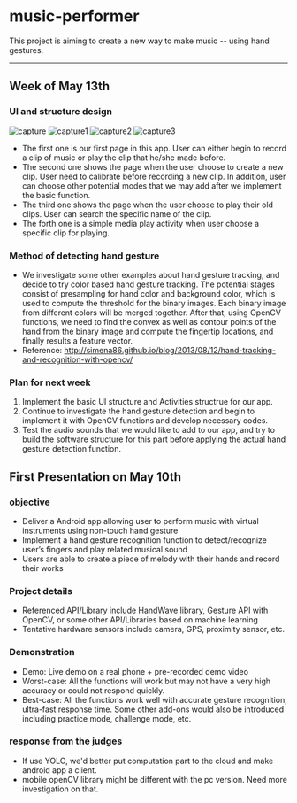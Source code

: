 # music-performer

This project is aiming to create a new way to make music -- using hand gestures.

---
## Week of May 13th

### UI and structure design
![capture](https://user-images.githubusercontent.com/34120533/40213368-f5877718-5a09-11e8-98e7-d9c921d11d3d.JPG)
![capture1](https://user-images.githubusercontent.com/34120533/40213403-2535ac64-5a0a-11e8-8528-f8152190d992.JPG)
![capture2](https://user-images.githubusercontent.com/34120533/40213412-30681fae-5a0a-11e8-9316-2d5bebae6f0a.JPG)
![capture3](https://user-images.githubusercontent.com/34120533/40213418-38153890-5a0a-11e8-9e25-f7e61b50e134.JPG)
- The first one is our first page in this app. User can either begin to record a clip of music or play the clip that he/she made before.
- The second one shows the page when the user choose to create a new clip. User need to calibrate before recording a new clip. In addition, user can choose other potential modes that we may add after we implement the basic function.
- The third one shows the page when the user choose to play their old clips. User can search the specific name of the clip.
- The forth one is a simple media play activity when user choose a specific clip for playing.

### Method of detecting hand gesture
- We investigate some other examples about hand gesture tracking, and decide to try color based hand gesture tracking. The potential stages consist of presampling for hand color and background color, which is used to compute the threshold for the binary images. Each binary image from different colors will be merged together. After that, using OpenCV functions, we need to find the convex as well as contour points of the hand from the binary image and compute the fingertip locations, and finally results a feature vector.
- Reference: http://simena86.github.io/blog/2013/08/12/hand-tracking-and-recognition-with-opencv/

### Plan for next week
1. Implement the basic UI structure and Activities structrue for our app.
2. Continue to investigate the hand gesture detection and begin to implement it with OpenCV functions and develop necessary codes.
3. Test the audio sounds that we would like to add to our app, and try to build the software structure for this part before applying the actual hand gesture detection function.

## First Presentation on May 10th

### objective

- Deliver a Android app allowing user to perform music with virtual instruments using non-touch hand gesture
- Implement a hand gesture recognition function to detect/recognize user’s fingers and play related musical sound
- Users are able to create a piece of melody with their hands and record their works

### Project details

- Referenced API/Library include HandWave library, Gesture API with OpenCV, or some other API/Libraries based on machine learning
- Tentative hardware sensors include camera, GPS, proximity sensor, etc.

### Demonstration

- Demo: Live demo on a real phone + pre-recorded demo video
- Worst-case: All the functions will work but may not have a very high accuracy or could not respond quickly.
- Best-case: All the functions work well with accurate gesture recognition, ultra-fast response time. Some other add-ons would also be introduced including practice mode, challenge mode, etc. 

### response from the judges

- If use YOLO, we'd better put computation part to the cloud and make android app a client.
- mobile openCV library might be different with the pc version. Need more investigation on that.

